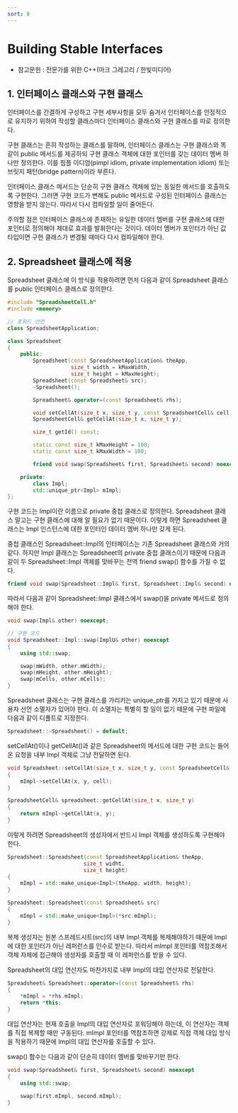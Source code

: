 ```yaml
---
sort: 8
---
```


# Building Stable Interfaces

* 참고문헌 : 전문가를 위한 C++(마크 그레고리 / 한빛미디어)

## 1. 인터페이스 클래스와 구현 클래스

인터페이스를 간결하게 구성하고 구현 세부사항을 모두 숨겨서 인터페이스를 안정적으로 유지하기 위하여 작성할 클래스마다 인터페이스 클래스와 구현 클래스를 따로 정의한다.

구현 클래스는 흔히 작성하는 클래스를 말하며, 인터페이스 클래스는 구현 클래스와 똑같이 public 메서드를 제공하되 구현 클래스 객체에 대한 포인터를 갖는 데이터 멤버 하나만 정의한다. 이를 핌플 이디엄(pimpl idiom, private implementation idiom) 또는 브릿지 패턴(bridge pattern)이라 부른다.

인터페이스 클래스 메서드는 단순히 구현 클래스 객체에 있는 동일한 메서드를 호출하도록 구현한다. 그러면 구현 코드가 변해도 public 메서드로 구성된 인터페이스 클래스는 영향을 받지 않는다. 따라서 다시 컴파일할 일이 줄어든다.

주의할 점은 인터페이스 클래스에 존재하는 유일한 데이터 멤버를 구현 클래스에 대한 포인터로 정의해야 제대로 효과를 발휘한다는 것이다. 데이터 멤버가 포인터가 아닌 값 타입이면 구현 클래스가 변경될 때마다 다시 컴파일해야 한다.

## 2. Spreadsheet 클래스에 적용

Spreadsheet 클래스에 이 방식을 적용하려면 먼저 다음과 같이 Spreadsheet 클래스를 public 인터페이스 클래스로 정의한다.

```cpp
#include "SpreadsheetCell.h"
#include <memory>

// 포워드 선언
class SpreadsheetApplication;

class Spreadsheet
{
    public:
        Spreadsheet(const SpreadsheetApplication& theApp,
                    size_t width = kMaxWidth,
                    size_t height = kMaxHeight);
        Spreadsheet(const Spreadsheet& src);
        ~Spreadsheet();

        Spreadsheet& operator=(const Spreadsheet& rhs);

        void setCellAt(size_t x, size_t y, const SpreadsheetCell& cell);
        SpreadsheetCell& getCellAt(size_t x, size_t y);

        size_t getId() const;

        static const size_t kMaxHeight = 100;
        static const size_t kMaxWidth = 100;

        friend void swap(Spreadsheet& first, Spreadsheet& second) noexcept;

    private:
        class Impl;
        std::unique_ptr<Impl> mImpl;
};
```

구현 코드는 Impl이란 이름으로 private 중첩 클래스로 정의한다. Spreadsheet 클래스 말고는 구현 클래스에 대해 알 필요가 없기 때문이다. 이렇게 하면 Spreadsheet 클래스는 Impl 인스턴스에 대한 포인터인 데이터 멤버 하나만 갖게 된다.

중첩 클래스인 Spreadsheet::Impl의 인터페이스는 기존 Spreadsheet 클래스와 거의 같다. 하지만 Impl 클래스는 Spreadsheet의 private 중첩 클래스이기 때문에 다음과 같이 두 Spreadsheet::Impl 객체를 맞바꾸는 전역 friend swap() 함수를 가질 수 없다.

```cpp
friend void swap(Spreadsheet::Impl& first, Spreadsheet::Impl& second) noexcept;
```

따라서 다음과 같이 Spreadsheet::Impl 클래스에서 swap()을 private 메서드로 정의해야 한다.

```cpp
void swap(Impl& other) noexcept;

// 구현 코드
void Spreadsheet::Impl::swap(ImplU& other) noexcept
{
    using std::swap;

    swap(mWidth, other.mWidth);
    swap(mHeight, other.mHeight);
    swap(mCells, other.mCells);
}
```

Spreadsheet 클래스는 구현 클래스를 가리키는 unique_ptr를 가지고 있기 때문에 사용자 선언 소멸자가 있어야 한다. 이 소멸자는 특별히 할 일이 없기 때문에 구현 파일에 다음과 같이 디폴트로 지정한다.

```cpp
Spreadsheet::~Spreadsheet() = default;
```

setCellAt()이나 getCellAt()과 같은 Spreadsheet의 메서드에 대한 구현 코드는 들어온 요청을 내부 Impl 객체로 그냥 전달하면 된다.

```cpp
void Spreadsheet::setCellAt(size_t x, size_t y, const SpreadsheetCell& cell)
{
    mImpl->setCellAt(x, y, cell);
}

SpreadsheetCell& spreadsheet::getCellAt(size_t x, size_t y)
{
    return mImpl->getCellAt(x, y);
}
```

이렇게 하려면 Spreadsheet의 생성자에서 반드시 Impl 객체를 생성하도록 구현해야 한다.

```cpp
Spreadsheet::Spreadsheet(const SpreadsheetApplication& theApp,
                        size_t widht,
                        size_t height)
{
    mImpl = std::make_unique<Impl>(theApp, width, height);
}

Spreadsheet::Spreadsheet(const Spreadsheet& src)
{
    mImpl = std::make_unique<Impl>(*src.mImpl);
}
```

복제 생성자는 원본 스프레드시트(src)의 내부 Impl 객체를 복제해야하기 때문에 Impl에 대한 포인터가 아닌 레퍼런스를 인수로 받는다. 따라서 mImpl 포인터를 역참조해서 객체 자체에 접근해야 생성자를 호출할 때 이 레퍼런스를 받을 수 있다.

Spreadsheet의 대입 연산자도 마찬가지로 내부 Impl의 대입 연산자로 전달한다.

```cpp
Spreadsheet& Spreadsheet::operator=(const Spreadsheet& rhs)
{
    *mImpl = *rhs.mImpl;
    return *this;
}
```

대입 연산자는 현재 호출을 Impl의 대입 연산자로 포워딩해야 하는데, 이 연산자는 객체를 직접 복제할 때만 구동된다. mImpl 포인터를 역참조하면 강제로 직접 객체 대입 방식을 적용하기 때문에 Impl의 대입 연산자를 호출할 수 있다.

swap() 함수는 다음과 같이 단순히 데이터 멤버를 맞바꾸기만 한다.

```cpp
void swap(Spreadsheet& first, Spreadsheet& second) noexcept
{
    using std::swap;

    swap(first.mImpl, second.mImpl);
}
```